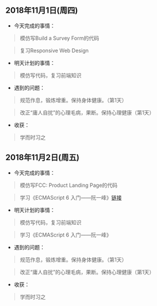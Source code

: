 ## 2018年11月1日(周四)

* 今天完成的事情：

> 模仿写Build a Survey Form的代码

> 复习Responsive Web Design

* 明天计划的事情：

> 模仿写代码，复习前端知识

* 遇到的问题：

> 规范作息，锻炼增重。保持身体健康。（第1天）

> 改正“庸人自扰”的心理毛病，果断。保持心理健康（第1天）

* 收获：

> 学而时习之


## 2018年11月2日(周五)

* 今天完成的事情：

> 模仿写FCC: Product Landing Page的代码

> 学习《ECMAScript 6 入门——阮一峰》[链接](http://es6.ruanyifeng.com/)

* 明天计划的事情：

> 模仿写代码，复习前端知识

> 学习《ECMAScript 6 入门——阮一峰》

* 遇到的问题：

> 规范作息，锻炼增重。保持身体健康。（第1天）

> 改正“庸人自扰”的心理毛病，果断。保持心理健康（第1天）

* 收获：

> 学而时习之